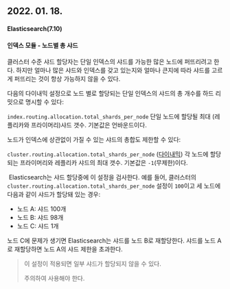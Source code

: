 ## 2022. 01. 18.

#### Elasticsearch(7.10)

#### 인덱스 모듈 - 노드별 총 샤드

클러스터 수준 샤드 할당자는 단일 인덱스의 샤드를 가능한 많은 노드에 퍼뜨리려고 한다. 하지만 얼마나 많은 샤드와 인덱스를 갖고 있는지와 얼마나 큰지에 따라 샤드를 고르게 퍼뜨리는 것이 항상 가능하지 않을 수 있다.

다음의 다이내믹 설정으로 노드 별로 할당되는 단일 인덱스의 샤드의 총 개수를 하드 리밋으로 명시할 수 있다:

`index.routing.allocation.total_shards_per_node`
	단일 노드에 할당될 최대 (레플리카와 프라이머리)샤드 갯수. 기본값은 언바운드이다.

노드가 인덱스에 상관없이 가질 수 있는 샤드의 총합도 제한할 수 있다:

`cluster.routing.allocation.total_shards_per_node`
	([다이내믹][dynamic-cluster-setting]) 각 노드에 할당되는 프라이머리와 레플리카 샤드의 최대 갯수. 기본값은 `-1`(무제한)이다.

​	Elasticsearch는 샤드 할당중에 이 설정을 검사한다. 예를 들어, 클러스터의 `cluster.routing.allocation.total_shards_per_node` 설정이 `100`이고 세 노드에 다음과 같이 샤드가 할당돼 있는 경우:

* 노드 A: 샤드 100개
* 노드 B: 샤드 98개
* 노드 C: 샤드 1개

노드 C에 문제가 생기면 Elasticsearch는 샤드를 노드 B로 재할당한다. 샤드를 노드 A로 재할당하면 노드 A의 샤드 제한을 초과한다.

> 이 설정이 적용되면 일부 샤드가 할당되지 않을 수 있다.
>
> 주의하여 사용해야 한다.



[dynamic-cluster-setting]: https://www.elastic.co/guide/en/elasticsearch/reference/7.10/settings.html#dynamic-cluster-setting